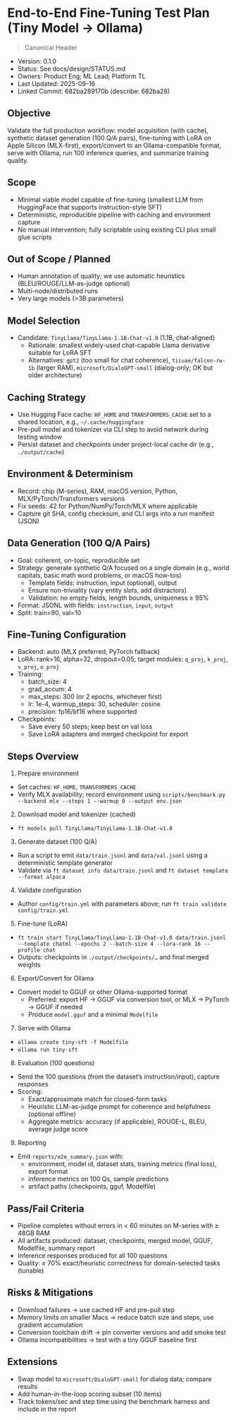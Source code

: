 # End-to-End Fine-Tuning Test Plan (Tiny Model → Ollama)

> Canonical Header
- Version: 0.1.0
- Status: See docs/design/STATUS.md
- Owners: Product Eng; ML Lead; Platform TL
- Last Updated: 2025-09-16
- Linked Commit: 682ba289170b (describe: 682ba28)

## Objective

Validate the full production workflow: model acquisition (with cache), synthetic dataset generation (100 Q/A pairs), fine-tuning with LoRA on Apple Silicon (MLX-first), export/convert to an Ollama-compatible format, serve with Ollama, run 100 inference queries, and summarize training quality.

## Scope

- Minimal viable model capable of fine-tuning (smallest LLM from HuggingFace that supports instruction-style SFT)
- Deterministic, reproducible pipeline with caching and environment capture
- No manual intervention; fully scriptable using existing CLI plus small glue scripts

## Out of Scope / Planned

- Human annotation of quality; we use automatic heuristics (BLEU/ROUGE/LLM-as-judge optional)
- Multi-node/distributed runs
- Very large models (>3B parameters)

## Model Selection

- Candidate: `TinyLlama/TinyLlama-1.1B-Chat-v1.0` (1.1B, chat-aligned)
  - Rationale: smallest widely-used chat-capable Llama derivative suitable for LoRA SFT
  - Alternatives: `gpt2` (too small for chat coherence), `tiiuae/falcon-rw-1b` (larger RAM), `microsoft/DialoGPT-small` (dialog-only; OK but older architecture)

## Caching Strategy

- Use Hugging Face cache: `HF_HOME` and `TRANSFORMERS_CACHE` set to a shared location, e.g., `~/.cache/huggingface`
- Pre-pull model and tokenizer via CLI step to avoid network during testing window
- Persist dataset and checkpoints under project-local cache dir (e.g., `./output/cache`)

## Environment & Determinism

- Record: chip (M-series), RAM, macOS version, Python, MLX/PyTorch/Transformers versions
- Fix seeds: 42 for Python/NumPy/Torch/MLX where applicable
- Capture git SHA, config checksum, and CLI args into a run manifest (JSON)

## Data Generation (100 Q/A Pairs)

- Goal: coherent, on-topic, reproducible set
- Strategy: generate synthetic Q/A focused on a single domain (e.g., world capitals, basic math word problems, or macOS how-tos)
  - Template fields: instruction, input (optional), output
  - Ensure non-triviality (vary entity slots, add distractors)
  - Validation: no empty fields, length bounds, uniqueness ≥ 95%
- Format: JSONL with fields: `instruction`, `input`, `output`
- Split: train=90, val=10

## Fine-Tuning Configuration

- Backend: auto (MLX preferred, PyTorch fallback)
- LoRA: rank=16, alpha=32, dropout=0.05; target modules: `q_proj`, `k_proj`, `v_proj`, `o_proj`
- Training:
  - batch_size: 4
  - grad_accum: 4
  - max_steps: 300 (or 2 epochs, whichever first)
  - lr: 1e-4, warmup_steps: 30, scheduler: cosine
  - precision: fp16/bf16 where supported
- Checkpoints:
  - Save every 50 steps; keep best on val loss
  - Save LoRA adapters and merged checkpoint for export

## Steps Overview

1) Prepare environment
- Set caches: `HF_HOME`, `TRANSFORMERS_CACHE`
- Verify MLX availability; record environment using `scripts/benchmark.py --backend mlx --steps 1 --warmup 0 --output env.json`

2) Download model and tokenizer (cached)
- `ft models pull TinyLlama/TinyLlama-1.1B-Chat-v1.0`

3) Generate dataset (100 Q/A)
- Run a script to emit `data/train.jsonl` and `data/val.jsonl` using a deterministic template generator
- Validate via `ft dataset info data/train.jsonl` and `ft dataset template --format alpaca`

4) Validate configuration
- Author `config/train.yml` with parameters above; run `ft train validate config/train.yml`

5) Fine-tune (LoRA)
- `ft train start TinyLlama/TinyLlama-1.1B-Chat-v1.0 data/train.jsonl --template chatml --epochs 2 --batch-size 4 --lora-rank 16 --profile chat`
- Outputs: checkpoints in `./output/checkpoints/…` and final merged weights

6) Export/Convert for Ollama
- Convert model to GGUF or other Ollama-supported format
  - Preferred: export HF -> GGUF via conversion tool, or MLX → PyTorch → GGUF if needed
  - Produce `model.gguf` and a minimal `Modelfile`

7) Serve with Ollama
- `ollama create tiny-sft -f Modelfile`
- `ollama run tiny-sft`

8) Evaluation (100 questions)
- Send the 100 questions (from the dataset’s instruction/input), capture responses
- Scoring:
  - Exact/approximate match for closed-form tasks
  - Heuristic LLM-as-judge prompt for coherence and helpfulness (optional offline)
  - Aggregate metrics: accuracy (if applicable), ROUGE-L, BLEU, average judge score

9) Reporting
- Emit `reports/e2e_summary.json` with:
  - environment, model id, dataset stats, training metrics (final loss), export format
  - inference metrics on 100 Qs, sample predictions
  - artifact paths (checkpoints, gguf, Modelfile)

## Pass/Fail Criteria

- Pipeline completes without errors in < 60 minutes on M-series with ≥ 48GB RAM
- All artifacts produced: dataset, checkpoints, merged model, GGUF, Modelfile, summary report
- Inference responses produced for all 100 questions
- Quality: ≥ 70% exact/heuristic correctness for domain-selected tasks (tunable)

## Risks & Mitigations

- Download failures → use cached HF and pre-pull step
- Memory limits on smaller Macs → reduce batch size and steps, use gradient accumulation
- Conversion toolchain drift → pin converter versions and add smoke test
- Ollama incompatibilities → test with a tiny GGUF baseline first

## Extensions

- Swap model to `microsoft/DialoGPT-small` for dialog data; compare results
- Add human-in-the-loop scoring subset (10 items)
- Track tokens/sec and step time using the benchmark harness and include in the report
